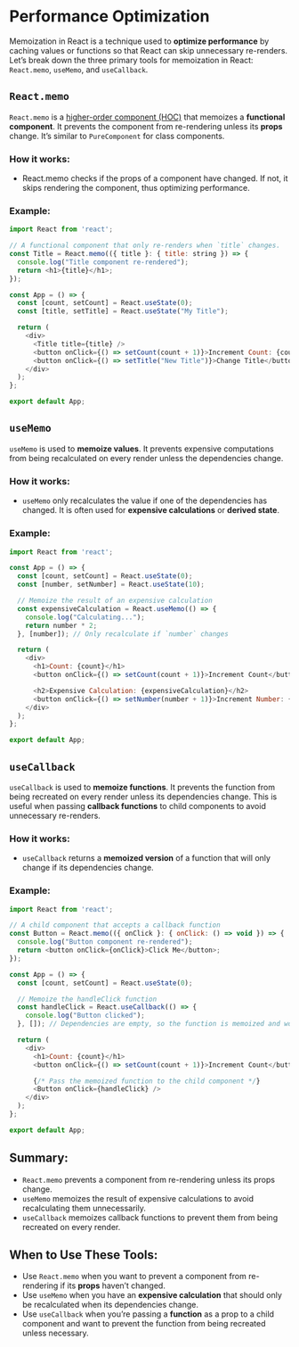 # Performance Optimization
Memoization in React is a technique used to **optimize performance** by caching values or functions so that React can skip unnecessary re-renders. Let’s break down the three primary tools for memoization in React: `React.memo`, `useMemo`, and `useCallback`.

## `React.memo`
`React.memo` is a [higher-order component (HOC)](Terminology.md#higher-order-component-hoc) that memoizes a **functional component**. It prevents the component from re-rendering unless its **props** change. It’s similar to `PureComponent` for class components.
### How it works:
- React.memo checks if the props of a component have changed. If not, it skips rendering the component, thus optimizing performance.
### Example:
```JavaScript
import React from 'react';

// A functional component that only re-renders when `title` changes.
const Title = React.memo(({ title }: { title: string }) => {
  console.log("Title component re-rendered");
  return <h1>{title}</h1>;
});

const App = () => {
  const [count, setCount] = React.useState(0);
  const [title, setTitle] = React.useState("My Title");

  return (
    <div>
      <Title title={title} />
      <button onClick={() => setCount(count + 1)}>Increment Count: {count}</button>
      <button onClick={() => setTitle("New Title")}>Change Title</button>
    </div>
  );
};

export default App;
```

## `useMemo`
`useMemo` is used to **memoize values**. It prevents expensive computations from being recalculated on every render unless the dependencies change.

### How it works:

- `useMemo` only recalculates the value if one of the dependencies has changed. It is often used for **expensive calculations** or **derived state**.
### Example:
```JavaScript
import React from 'react';

const App = () => {
  const [count, setCount] = React.useState(0);
  const [number, setNumber] = React.useState(10);

  // Memoize the result of an expensive calculation
  const expensiveCalculation = React.useMemo(() => {
    console.log("Calculating...");
    return number * 2;
  }, [number]); // Only recalculate if `number` changes

  return (
    <div>
      <h1>Count: {count}</h1>
      <button onClick={() => setCount(count + 1)}>Increment Count</button>

      <h2>Expensive Calculation: {expensiveCalculation}</h2>
      <button onClick={() => setNumber(number + 1)}>Increment Number: {number}</button>
    </div>
  );
};

export default App;

```

## `useCallback`
`useCallback` is used to **memoize functions**. It prevents the function from being recreated on every render unless its dependencies change. This is useful when passing **callback functions** to child components to avoid unnecessary re-renders.

### How it works:

- `useCallback` returns a **memoized version** of a function that will only change if its dependencies change.
### Example:
```JavaScript
import React from 'react';

// A child component that accepts a callback function
const Button = React.memo(({ onClick }: { onClick: () => void }) => {
  console.log("Button component re-rendered");
  return <button onClick={onClick}>Click Me</button>;
});

const App = () => {
  const [count, setCount] = React.useState(0);

  // Memoize the handleClick function
  const handleClick = React.useCallback(() => {
    console.log("Button clicked");
  }, []); // Dependencies are empty, so the function is memoized and won't change

  return (
    <div>
      <h1>Count: {count}</h1>
      <button onClick={() => setCount(count + 1)}>Increment Count</button>

      {/* Pass the memoized function to the child component */}
      <Button onClick={handleClick} />
    </div>
  );
};

export default App;

```

## Summary:
- `React.memo` prevents a component from re-rendering unless its props change.
- `useMemo` memoizes the result of expensive calculations to avoid recalculating them unnecessarily.
- `useCallback` memoizes callback functions to prevent them from being recreated on every render.
## When to Use These Tools:

- Use `React.memo` when you want to prevent a component from re-rendering if its **props** haven’t changed.
- Use `useMemo` when you have an **expensive calculation** that should only be recalculated when its dependencies change.
- Use `useCallback` when you’re passing a **function** as a prop to a child component and want to prevent the function from being recreated unless necessary.